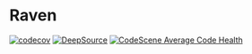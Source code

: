 # Raven

[![codecov](https://codecov.io/gh/BigBadE/Raven-Rewrite/graph/badge.svg?token=FeExMvT7w1)](https://codecov.io/gh/BigBadE/Raven-Rewrite)
[![DeepSource](https://app.deepsource.com/gh/BigBadE/Raven-Rewrite.svg/?label=active+issues&show_trend=true&token=Q4sospH9xYMKaXCKqCWahjxG)](https://app.deepsource.com/gh/BigBadE/Raven-Rewrite/)
[![CodeScene Average Code Health](https://codescene.io/projects/65635/status-badges/average-code-health)](https://codescene.io/projects/65635)